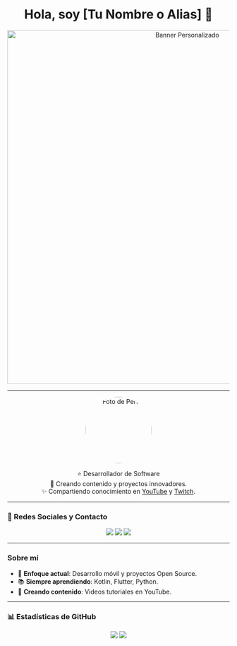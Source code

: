 <h1 align="center">Hola, soy [Tu Nombre o Alias] 👋</h1>

<p align="center">
  <img src="https://i.imgur.com/19a4nxB.png" alt="Banner Personalizado" width="800px">
</p>

---

<p align="center">
  <img src="https://i.imgur.com/j0DGxgJ.png" alt="Foto de Perfil" width="150px" style="border-radius:50%;">
</p>

<p align="center">
  ⭐ Desarrollador de Software <br>
  🚀 Creando contenido y proyectos innovadores. <br>
  ✨ Compartiendo conocimiento en <a href="https://tu_youtube.com">YouTube</a> y <a href="https://tu_twitch.com">Twitch</a>. <br>
</p>

---

### 🔗 Redes Sociales y Contacto
<p align="center">
  <a href="https://github.com/tu_usuario"><img src="https://img.shields.io/badge/GitHub-000?style=for-the-badge&logo=github&logoColor=white"></a>
  <a href="https://youtube.com/tu_canal"><img src="https://img.shields.io/badge/YouTube-FF0000?style=for-the-badge&logo=youtube&logoColor=white"></a>
  <a href="https://twitch.tv/tu_canal"><img src="https://img.shields.io/badge/Twitch-9146FF?style=for-the-badge&logo=twitch&logoColor=white"></a>
</p>

---

### Sobre mí
- 🎯 **Enfoque actual**: Desarrollo móvil y proyectos Open Source.
- 📚 **Siempre aprendiendo**: Kotlin, Flutter, Python.
- 🎥 **Creando contenido**: Videos tutoriales en YouTube.

---

### 📊 Estadísticas de GitHub
<p align="center">
  <img src="https://github-readme-stats.vercel.app/api?username=Centella126&show_icons=true&theme=radical">
  <img src="https://github-readme-stats.vercel.app/api/top-langs/?username=Centella126&layout=compact&theme=radical">
</p>


